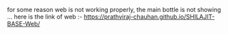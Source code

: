 for some reason web is not working properly, the main bottle is not showing ...
here is the link of web :- https://prathviraj-chauhan.github.io/SHILAJIT-BASE-Web/
